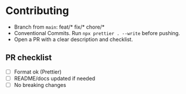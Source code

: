 # Contributing
- Branch from `main`: feat/* fix/* chore/*
- Conventional Commits. Run `npx prettier . --write` before pushing.
- Open a PR with a clear description and checklist.

## PR checklist
- [ ] Format ok (Prettier)
- [ ] README/docs updated if needed
- [ ] No breaking changes
